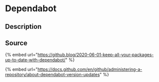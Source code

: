 # Dependabot

## Description





## Source

{% embed url="https://github.blog/2020-06-01-keep-all-your-packages-up-to-date-with-dependabot/" %}

{% embed url="https://docs.github.com/en/github/administering-a-repository/about-dependabot-version-updates" %}



